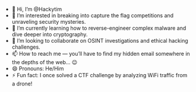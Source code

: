 - 👋 Hi, I’m @Hackytim
- 👀 I’m interested in breaking into capture the flag competitions and unraveling security mysteries.
- 🌱 I’m currently learning how to reverse-engineer complex malware and dive deeper into cryptography.
- 💞️ I’m looking to collaborate on OSINT investigations and ethical hacking challenges.
- 📫 How to reach me — you’ll have to find my hidden email somewhere in the depths of the web... 😉
- 😄 Pronouns: He/Him
- ⚡ Fun fact: I once solved a CTF challenge by analyzing WiFi traffic from a drone!

<!---
Hackytim/Hackytim is a ✨ special ✨ repository because its `README.md` (this file) appears on your GitHub profile.
You can click the Preview link to take a look at your changes.
--->
